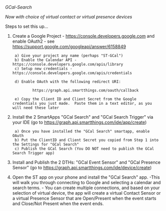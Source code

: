 *GCal-Search*

*Now with choice of virtual contact or virtual presence devices*

Steps to set this up...

1) Create a Google Project - https://console.developers.google.com and enable OAuth2 - see https://support.google.com/googleapi/answer/6158849

        a) Give your project any name (perhaps "ST-GCal")
        b) Enable the Calendar API - https://console.developers.google.com/apis/library
        c) Setup new credentials - https://console.developers.google.com/apis/credentials

        d) Enable OAuth with the following redirect URI:
                
                https://graph.api.smartthings.com/oauth/callback 
                               
        e) Copy the Client ID and Client Secret from the Google credentials you just made.  Paste them in a text editor, as you will need these later
        
2) Install the 2 SmartApps "GCal Search" and "GCal Search Trigger" via your IDE
        (go to https://graph.api.smartthings.com/ide/app/create)
        
        a) Once you have installed the "GCal Search" smartapp, enable OAuth 
        b) Put the ClientID and Client Secret you copied from Step 1 into the Settings for "GCal Search"
        c) Publish the GCal Search (You DO NOT need to publish the GCal Search Trigger app)
        
3) Install and Publish the 2 DTHs: "GCal Event Sensor" and "GCal Presence Sensor"
        (go to https://graph.api.smartthings.com/ide/device/create)

4) Open the ST app on your phone and install the "GCal Search" app. 
        -This will walk you through connecting to Google and selecting a calendar and search terms.
        - You can create multiple connections, and based on your selection of virtual device, the app will create a virtual Contact Sensor or a virtual Presence Sensor that are Open/Present when the event starts and Close/Not Present when the event ends.
